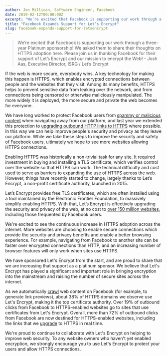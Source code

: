 ```yaml
---
author: Jon Millican, Software Engineer, Facebook
date: 2019-02-12T00:00:00Z
excerpt: "We’re excited that Facebook is supporting our work through a three-year Platinum sponsorship! We asked them to share their thoughts on HTTPS adoption here. Please join us in thanking Facebook for their support of Let’s Encrypt and our mission to encrypt the Web!"
title: "Facebook Expands Support for Let’s Encrypt"
slug: facebook-expands-support-for-letsencrypt
---
```


> We’re excited that Facebook is supporting our work through a three-year Platinum sponsorship! We asked them to share their thoughts on HTTPS adoption here. Please join us in thanking Facebook for their support of Let’s Encrypt and our mission to encrypt the Web! - Josh Aas, Executive Director, ISRG / Let’s Encrypt

If the web is more secure, everybody wins. A key technology for making this happen is HTTPS, which enables encrypted connections between people and the websites that they visit. Among its many benefits, HTTPS helps to prevent sensitive data from leaking over the network, and from connections being censored or otherwise maliciously manipulated. The more widely it is deployed, the more secure and private the web becomes for everyone.

We have long worked to protect Facebook users from [spammy or malicious content](https://www.facebook.com/notes/facebook-security/link-shim-protecting-the-people-who-use-facebook-from-malicious-urls/10150492832835766/) when navigating away from our platform, and last year we extended this protection to [upgrading outbound HTTP links to HTTPS](https://www.facebook.com/notes/facebook-security/upgrades-to-facebooks-link-security/10155158540455766/) where possible. In this way we can help improve people's security and privacy as they leave our platform. While we take these steps to improve the security and safety of Facebook users, ultimately we hope to see more websites allowing HTTPS connections.

Enabling HTTPS was historically a non-trivial task for any site. It required investment in buying and installing a TLS certificate, which verifies control over the website so that HTTPS can work. The technical difficulty and cost used to serve as barriers to expanding the use of HTTPS across the web. However, things have recently started to change, largely thanks to Let’s Encrypt, a non-profit certificate authority, launched in 2015. 

Let’s Encrypt provides free TLS certificates, which are often installed using a tool maintained by the Electronic Frontier Foundation, to massively simplify enabling HTTPS. With that, Let’s Encrypt is effectively upgrading the security and privacy of the web, at no cost to [over 150 million websites](/stats/), including those frequented by Facebook users.

We're excited to see the continuous increase in HTTPS adoption across the internet. More websites are choosing to enable secure connections which provide the security and privacy benefits and enable a better browsing experience. For example, navigating from Facebook to another site can be faster over encrypted connections than HTTP, and an increasing number of browser features will only work when sites use HTTPS.

We have sponsored Let's Encrypt from the start, and are proud to share that we are increasing that support as a platinum sponsor. We believe that Let's Encrypt has played a significant and important role in bringing encryption into the mainstream and raising the number of secure sites across the internet. 

As we automatically [crawl](https://developers.facebook.com/docs/sharing/webmasters/crawler/) web content on Facebook (for example, to generate link previews), about 38% of HTTPS domains we observe use Let's Encrypt, making it the top certificate authority. Over 19% of outbound clicks from Facebook to HTTPS-enabled websites go to sites that use certificates from Let's Encrypt. Overall, more than 72% of outbound clicks from Facebook are now destined for HTTPS-enabled websites, including the links that we [upgrade](https://www.facebook.com/notes/protect-the-graph/upgrades-to-facebooks-link-security/2015650322008442/) to HTTPS in real time.

We're proud to continue to collaborate with Let's Encrypt on helping to improve web security. To any website owners who haven't yet enabled encryption, we strongly encourage you to use Let's Encrypt to protect your users and allow HTTPS connections.
